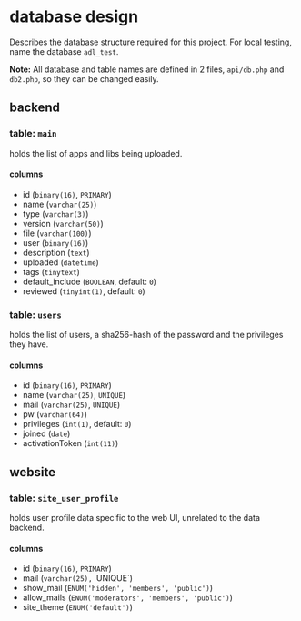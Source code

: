 # database design
Describes the database structure required for this project.
For local testing, name the database `adl_test`.

**Note:** All database and table names are defined in 2 files, `api/db.php` and `db2.php`,
so they can be changed easily.

## backend
### table: `main`
holds the list of apps and libs being uploaded.

#### columns
* id (`binary(16)`, `PRIMARY`)
* name (`varchar(25)`)
* type (`varchar(3)`)
* version (`varchar(50)`)
* file (`varchar(100)`)
* user (`binary(16)`)
* description (`text`)
* uploaded (`datetime`)
* tags (`tinytext`)
* default_include (`BOOLEAN`, default: `0`)
* reviewed (`tinyint(1)`, default: `0`)

### table: `users`
holds the list of users, a sha256-hash of the password and the privileges they have.

#### columns
* id (`binary(16)`, `PRIMARY`)
* name (`varchar(25)`, `UNIQUE`)
* mail (`varchar(25)`, `UNIQUE`)
* pw (`varchar(64)`)
* privileges (`int(1)`, default: `0`)
* joined (`date`)
* activationToken (`int(11)`)

## website
### table: `site_user_profile`
holds user profile data specific to the web UI, unrelated to the data backend.

#### columns
* id (`binary(16)`, `PRIMARY`)
* mail (`varchar(25), `UNIQUE`)
* show_mail (`ENUM('hidden', 'members', 'public')`)
* allow_mails (`ENUM('moderators', 'members', 'public')`)
* site_theme (`ENUM('default')`)